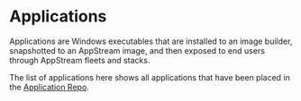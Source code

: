 # Applications

Applications are Windows executables that are installed to an image builder, snapshotted to an AppStream image, and then exposed to end users through AppStream fleets and stacks.

The list of applications here shows all applications that have been placed in the [Application Repo](/applicationRepository.md).
